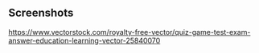 
## Screenshots

https://www.vectorstock.com/royalty-free-vector/quiz-game-test-exam-answer-education-learning-vector-25840070